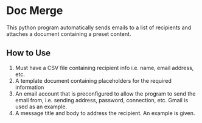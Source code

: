 # Doc Merge

This python program automatically sends emails to a list of recipients and attaches a document containing a preset content.

## How to Use
1. Must have a CSV file containing recipient info i.e. name, email address, etc.
2. A template document containing placeholders for the required information
3. An email account that is preconfigured to allow the program to send the email from, i.e. sending address, password, connection, etc. Gmail is used as an example.
4. A message title and body to address the recipient. An example is given.